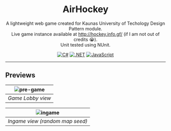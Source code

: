 <div align="center">

# AirHockey

A lightweight web game created for Kaunas University of Techology Design Pattern module.<br>
Live game instance available at http://hockey.info.gf/ (if I am not out of credits 😭).<br>
Unit tested using NUnit.<br>

[![C#](https://custom-icon-badges.demolab.com/badge/C%23-%23239120.svg?logo=cshrp&logoColor=white)](#)
[![.NET](https://img.shields.io/badge/.NET-512BD4?logo=dotnet&logoColor=fff)](#)
[![JavaScript](https://img.shields.io/badge/JavaScript-F7DF1E?logo=javascript&logoColor=000)](#)
</div>

---

## Previews

| ![pre-game](https://github.com/user-attachments/assets/1b509494-c7d2-4c6f-bb4a-3af7b901a568) | 
|:--:| 
| *Game Lobby view* |

| ![ingame](https://github.com/user-attachments/assets/c0eb8799-e5d8-4f2c-95de-78d5cc7a3fe3) | 
|:--:| 
| *Ingame view (random map seed)* |

